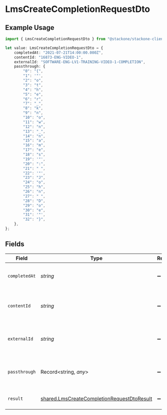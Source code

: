 # LmsCreateCompletionRequestDto

## Example Usage

```typescript
import { LmsCreateCompletionRequestDto } from "@stackone/stackone-client-ts/sdk/models/shared";

let value: LmsCreateCompletionRequestDto = {
    completedAt: "2021-07-21T14:00:00.000Z",
    contentId: "16873-ENG-VIDEO-1",
    externalId: "SOFTWARE-ENG-LV1-TRAINING-VIDEO-1-COMPLETION",
    passthrough: {
        "0": "{",
        "1": '"',
        "2": "o",
        "3": "t",
        "4": "h",
        "5": "e",
        "6": "r",
        "7": "_",
        "8": "k",
        "9": "n",
        "10": "o",
        "11": "w",
        "12": "n",
        "13": "_",
        "14": "n",
        "15": "a",
        "16": "m",
        "17": "e",
        "18": "s",
        "19": '"',
        "20": ":",
        "21": " ",
        "22": '"',
        "23": "J",
        "24": "o",
        "25": "h",
        "26": "n",
        "27": " ",
        "28": "D",
        "29": "o",
        "30": "e",
        "31": '"',
        "32": "}",
    },
};
```

## Fields

| Field                                                                                                           | Type                                                                                                            | Required                                                                                                        | Description                                                                                                     | Example                                                                                                         |
| --------------------------------------------------------------------------------------------------------------- | --------------------------------------------------------------------------------------------------------------- | --------------------------------------------------------------------------------------------------------------- | --------------------------------------------------------------------------------------------------------------- | --------------------------------------------------------------------------------------------------------------- |
| `completedAt`                                                                                                   | *string*                                                                                                        | :heavy_minus_sign:                                                                                              | The date the content was completed                                                                              | 2021-07-21T14:00:00.000Z                                                                                        |
| `contentId`                                                                                                     | *string*                                                                                                        | :heavy_minus_sign:                                                                                              | The content ID associated with this completion                                                                  | 16873-ENG-VIDEO-1                                                                                               |
| `externalId`                                                                                                    | *string*                                                                                                        | :heavy_minus_sign:                                                                                              | The external ID associated with this completion                                                                 | SOFTWARE-ENG-LV1-TRAINING-VIDEO-1-COMPLETION                                                                    |
| `passthrough`                                                                                                   | Record<string, *any*>                                                                                           | :heavy_minus_sign:                                                                                              | Value to pass through to the provider                                                                           | {"other_known_names": "John Doe"}                                                                               |
| `result`                                                                                                        | [shared.LmsCreateCompletionRequestDtoResult](../../../sdk/models/shared/lmscreatecompletionrequestdtoresult.md) | :heavy_minus_sign:                                                                                              | The result of the completion                                                                                    |                                                                                                                 |